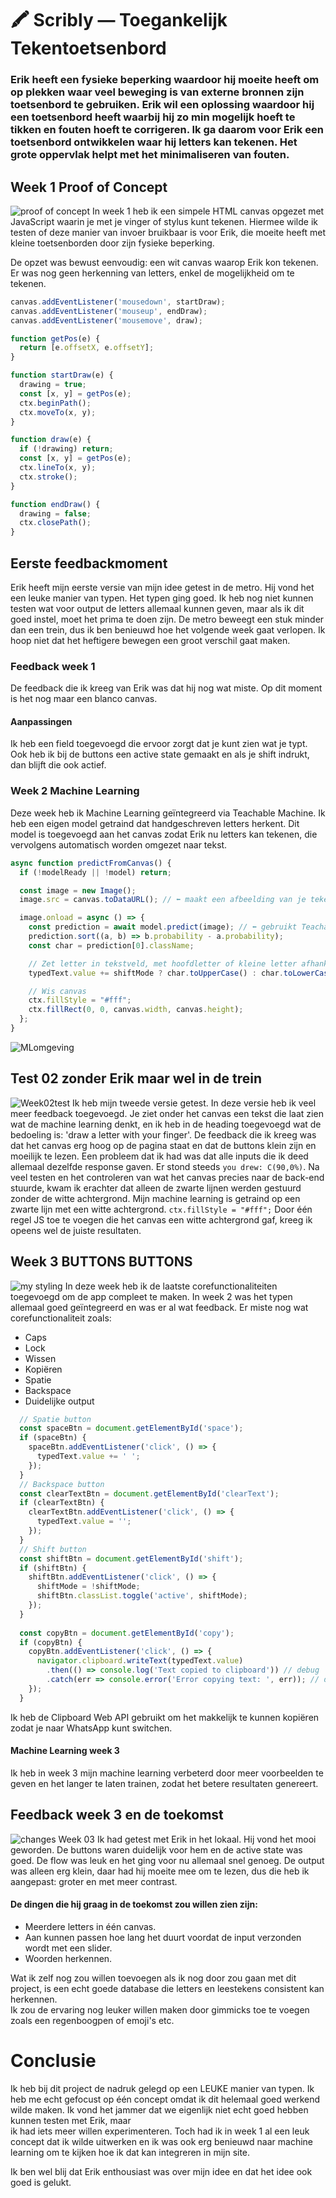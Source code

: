 # 🖍️ Scribly — Toegankelijk Tekentoetsenbord
### Erik heeft een fysieke beperking waardoor hij moeite heeft om op plekken waar veel beweging is van externe bronnen zijn toetsenbord te gebruiken. Erik wil een oplossing waardoor hij een toetsenbord heeft waarbij hij zo min mogelijk hoeft te tikken en fouten hoeft te corrigeren. Ik ga daarom voor Erik een toetsenbord ontwikkelen waar hij letters kan tekenen. Het grote oppervlak helpt met het minimaliseren van fouten.

## Week 1 Proof of Concept
![proof of concept](/images/v1.png)
In week 1 heb ik een simpele HTML canvas opgezet met JavaScript waarin je met je vinger of stylus kunt tekenen. Hiermee wilde ik testen of deze manier van invoer bruikbaar is voor Erik, die moeite heeft met kleine toetsenborden door zijn fysieke beperking.

De opzet was bewust eenvoudig: een wit canvas waarop Erik kon tekenen. Er was nog geen herkenning van letters, enkel de mogelijkheid om te tekenen.

```` js
canvas.addEventListener('mousedown', startDraw);
canvas.addEventListener('mouseup', endDraw);
canvas.addEventListener('mousemove', draw);

function getPos(e) {
  return [e.offsetX, e.offsetY];
}

function startDraw(e) {
  drawing = true;
  const [x, y] = getPos(e);
  ctx.beginPath();
  ctx.moveTo(x, y);
}

function draw(e) {
  if (!drawing) return;
  const [x, y] = getPos(e);
  ctx.lineTo(x, y);
  ctx.stroke();
}

function endDraw() {
  drawing = false;
  ctx.closePath();
}
````

## Eerste feedbackmoment
Erik heeft mijn eerste versie van mijn idee getest in de metro. Hij vond het een leuke manier van typen. Het typen ging goed. Ik heb nog niet kunnen testen wat voor output de letters allemaal kunnen geven, maar als ik dit goed instel, moet het prima te doen zijn. De metro beweegt een stuk minder dan een trein, dus ik ben benieuwd hoe het volgende week gaat verlopen. Ik hoop niet dat het heftigere bewegen een groot verschil gaat maken.

### Feedback week 1
De feedback die ik kreeg van Erik was dat hij nog wat miste. Op dit moment is het nog maar een blanco canvas.

#### Aanpassingen
Ik heb een field toegevoegd die ervoor zorgt dat je kunt zien wat je typt. Ook heb ik bij de buttons een active state gemaakt en als je shift indrukt, dan blijft die ook actief.

### Week 2 Machine Learning
Deze week heb ik Machine Learning geïntegreerd via Teachable Machine. Ik heb een eigen model getraind dat handgeschreven letters herkent. Dit model is toegevoegd aan het canvas zodat Erik nu letters kan tekenen, die vervolgens automatisch worden omgezet naar tekst.

````js
async function predictFromCanvas() {
  if (!modelReady || !model) return;

  const image = new Image();
  image.src = canvas.toDataURL(); // ⬅️ maakt een afbeelding van je tekening

  image.onload = async () => {
    const prediction = await model.predict(image); // ⬅️ gebruikt Teachable Machine model
    prediction.sort((a, b) => b.probability - a.probability);
    const char = prediction[0].className;

    // Zet letter in tekstveld, met hoofdletter of kleine letter afhankelijk van shift
    typedText.value += shiftMode ? char.toUpperCase() : char.toLowerCase();

    // Wis canvas
    ctx.fillStyle = "#fff";
    ctx.fillRect(0, 0, canvas.width, canvas.height);
  };
}
````

![MLomgeving](/images/ml.png)

## Test 02 zonder Erik maar wel in de trein
![Week02test](/images/Week%202.png)
Ik heb mijn tweede versie getest. In deze versie heb ik veel meer feedback toegevoegd. Je ziet onder het canvas een tekst die laat zien wat de machine learning denkt, en ik heb in de heading toegevoegd wat de bedoeling is: 'draw a letter with your finger'. De feedback die ik kreeg was dat het canvas erg hoog op de pagina staat en dat de buttons klein zijn en moeilijk te lezen. Een probleem dat ik had was dat alle inputs die ik deed allemaal dezelfde response gaven. Er stond steeds `you drew: C(90,0%)`. Na veel testen en het controleren van wat het canvas precies naar de back-end stuurde, kwam ik erachter dat alleen de zwarte lijnen werden gestuurd zonder de witte achtergrond. Mijn machine learning is getraind op een zwarte lijn met een witte achtergrond.
````ctx.fillStyle = "#fff";````
Door één regel JS toe te voegen die het canvas een witte achtergrond gaf, kreeg ik opeens wel de juiste resultaten.

## Week 3 BUTTONS BUTTONS
![my styling](/images/styling.png)
In deze week heb ik de laatste corefunctionaliteiten toegevoegd om de app compleet te maken. In week 2 was het typen allemaal goed geïntegreerd en was er al wat feedback. Er miste nog wat corefunctionaliteit zoals:
- Caps
- Lock
- Wissen
- Kopiëren
- Spatie
- Backspace
- Duidelijke output

```` js
  // Spatie button
  const spaceBtn = document.getElementById('space');
  if (spaceBtn) {
    spaceBtn.addEventListener('click', () => {
      typedText.value += ' ';
    });
  }
  // Backspace button
  const clearTextBtn = document.getElementById('clearText');
  if (clearTextBtn) {
    clearTextBtn.addEventListener('click', () => {
      typedText.value = '';
    });
  }
  // Shift button
  const shiftBtn = document.getElementById('shift');
  if (shiftBtn) {
    shiftBtn.addEventListener('click', () => {
      shiftMode = !shiftMode;
      shiftBtn.classList.toggle('active', shiftMode);
    });
  }
  
  const copyBtn = document.getElementById('copy');
  if (copyBtn) {
    copyBtn.addEventListener('click', () => {
      navigator.clipboard.writeText(typedText.value)
        .then(() => console.log('Text copied to clipboard')) // debug
        .catch(err => console.error('Error copying text: ', err)); // debug
    });
  }
````  
Ik heb de Clipboard Web API gebruikt om het makkelijk te kunnen kopiëren zodat je naar WhatsApp kunt switchen.

#### Machine Learning week 3
Ik heb in week 3 mijn machine learning verbeterd door meer voorbeelden te geven en het langer te laten trainen, zodat het betere resultaten genereert.

## Feedback week 3 en de toekomst
![changes Week 03](/images/aanpassingenW3.png)
Ik had getest met Erik in het lokaal. Hij vond het mooi geworden. De buttons waren duidelijk voor hem en de active state was goed. De flow was leuk en het ging voor nu allemaal snel genoeg. De output was alleen erg klein, daar had hij moeite mee om te lezen, dus die heb ik aangepast: groter en met meer contrast.

#### De dingen die hij graag in de toekomst zou willen zien zijn:
- Meerdere letters in één canvas.
- Aan kunnen passen hoe lang het duurt voordat de input verzonden wordt met een slider.
- Woorden herkennen.

Wat ik zelf nog zou willen toevoegen als ik nog door zou gaan met dit project, is een echt goede database die letters en leestekens consistent kan herkennen.  
Ik zou de ervaring nog leuker willen maken door gimmicks toe te voegen zoals een regenboogpen of emoji's etc.

# Conclusie
Ik heb bij dit project de nadruk gelegd op een LEUKE manier van typen. Ik heb me echt gefocust op één concept omdat ik dit helemaal goed werkend wilde maken. Ik vond het jammer dat we eigenlijk niet echt goed hebben kunnen testen met Erik, maar  
ik had iets meer willen experimenteren. Toch had ik in week 1 al een leuk concept dat ik wilde uitwerken en ik was ook erg benieuwd naar machine learning om te kijken hoe ik dat kan integreren in mijn site.

Ik ben wel blij dat Erik enthousiast was over mijn idee en dat het idee ook goed is gelukt.
